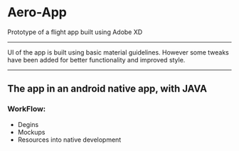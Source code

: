 # Aero-App
Prototype of a flight app built using Adobe XD

---
UI of the app is built using basic material guidelines.
However some tweaks have been added for better functionality and improved style.

---
## The app in an android native app, with **JAVA**
### WorkFlow:
- Degins
- Mockups
- Resources into native development